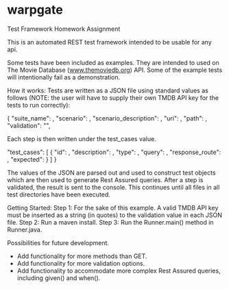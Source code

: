 # warpgate
Test Framework Homework Assignment

This is an automated REST test framework intended to be usable for any api.

Some tests have been included as examples. They are intended to used on The Movie Database (www.themoviedb.org) API. Some of the example tests will intentionally fail as a demonstration.

How it works:
Tests are written as a JSON file using standard values as follows (NOTE: the user will have to supply their own TMDB API key for the tests to run correctly): 

{
  "suite_name": ,
  "scenario": ,
  "scenario_description": ,
  "uri": ,
  "path": ,
  "validation": "",
 
 Each step is then written under the test_cases value.
  
  "test_cases": [
    {
      "id": ,
      "description": ,
      "type": ,
      "query": ,
      "response_route": ,
      "expected":
    }
  ]
}

The values of the JSON are parsed out and used to construct test objects which are then used to generate Rest Assured queries. After a  step is validated, the result is sent to the console. This continues until all files in all test directories have been executed.

Getting Started:
Step 1: For the sake of this example. A valid TMDB API key must be inserted as a string (in quotes) to the validation value in each JSON file.
Step 2: Run a maven install.
Step 3: Run the Runner.main() method in Runner.java.

Possibilities for future development. 
 - Add functionality for more methods than GET.
 - Add functionality for more validation options.
 - Add functionality to accommodate more complex Rest Assured queries, including given() and when().

